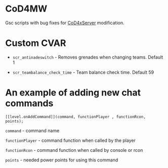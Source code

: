 # CoD4MW

Gsc scripts with bug fixes for [CoD4xServer](https://github.com/callofduty4x/CoD4x_Server) modification.

# Custom CVAR

- ```scr_antinadeswitch``` - Removes grenades when changing teams. Default 1

- ```scr_teambalance_check_time``` - Team balance check time. Default 59 

# An example of adding new chat commands
  ```[[level.onAddCommand]](command, functionPlayer , functionRcon, points);```
  
  ```command``` - command name
  
  ```functionPlayer``` - command function when called by the player
  
  ```functionRcon``` - command function when called by console or rcon
  
  ```points``` - needed power points for using this command
  